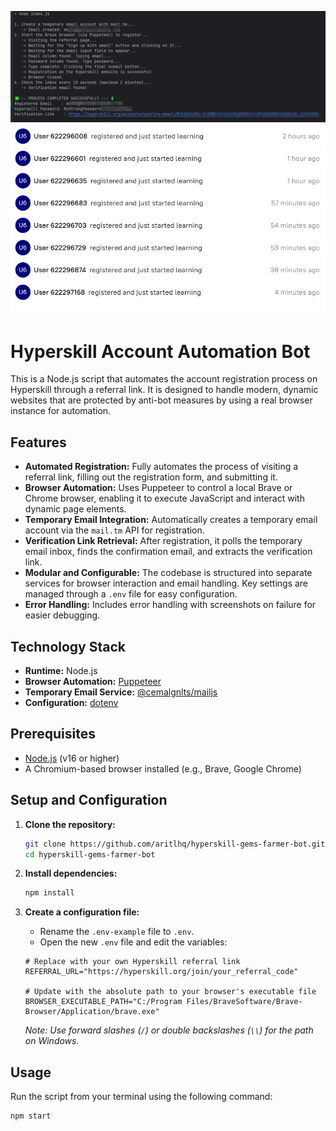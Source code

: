 ![Hyperskill Account Automation Bot](./imgs/img.png)
![Hyperskill Account Automation Bot](./imgs/img_1.png)

# Hyperskill Account Automation Bot

This is a Node.js script that automates the account registration process on Hyperskill through a referral link. It is
designed to handle modern, dynamic websites that are protected by anti-bot measures by using a real browser instance for
automation.

## Features

- **Automated Registration:** Fully automates the process of visiting a referral link, filling out the registration
  form, and submitting it.
- **Browser Automation:** Uses Puppeteer to control a local Brave or Chrome browser, enabling it to execute JavaScript
  and interact with dynamic page elements.
- **Temporary Email Integration:** Automatically creates a temporary email account via the `mail.tm` API for
  registration.
- **Verification Link Retrieval:** After registration, it polls the temporary email inbox, finds the confirmation email,
  and extracts the verification link.
- **Modular and Configurable:** The codebase is structured into separate services for browser interaction and email
  handling. Key settings are managed through a `.env` file for easy configuration.
- **Error Handling:** Includes error handling with screenshots on failure for easier debugging.

## Technology Stack

- **Runtime:** Node.js
- **Browser Automation:** [Puppeteer](https://pptr.dev/)
- **Temporary Email Service:** [@cemalgnlts/mailjs](https://www.npmjs.com/package/@cemalgnlts/mailjs)
- **Configuration:** [dotenv](https://www.npmjs.com/package/dotenv)

## Prerequisites

- [Node.js](https://nodejs.org/) (v16 or higher)
- A Chromium-based browser installed (e.g., Brave, Google Chrome)

## Setup and Configuration

1. **Clone the repository:**
   ```sh
   git clone https://github.com/aritlhq/hyperskill-gems-farmer-bot.git
   cd hyperskill-gems-farmer-bot
   ```

2. **Install dependencies:**
   ```sh
   npm install
   ```

3. **Create a configuration file:**
    - Rename the `.env-example` file to `.env`.
    - Open the new `.env` file and edit the variables:

   ```env
   # Replace with your own Hyperskill referral link
   REFERRAL_URL="https://hyperskill.org/join/your_referral_code"

   # Update with the absolute path to your browser's executable file
   BROWSER_EXECUTABLE_PATH="C:/Program Files/BraveSoftware/Brave-Browser/Application/brave.exe"
   ```

   *Note: Use forward slashes (`/`) or double backslashes (`\\`) for the path on Windows.*

## Usage

Run the script from your terminal using the following command:

```sh
npm start